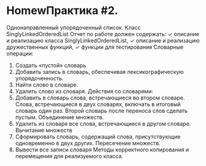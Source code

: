 # HomewПрактика #2.
Однонаправленный упорядоченный список. Класс SinglyLinkedOrderedList
Отчет по работе должен содержать:
✓ описание и реализацию класса SinglyLinkedOrderedList,
✓ описание и реализацию дружественных функций,
✓ функции для тестирования
Словарные операции:
1) Создать «пустой» словарь
2) Добавить запись в словарь, обеспечивая лексикографическую
упорядоченность.
3) Найти слово в словаре.
4) Удалить слово из словаря.
Действия со словарями:
1) Добавить в словарь слова, встречающиеся во втором словаре. Слова,
встречающиеся в двух словарях, включать в итоговый словарь один
раз. Второй словарь после переноса слов сделать пустым. Объединение
множеств.
2) Удалить из словаря все слова, встречающиеся в другом словаре.
Вычитание множеств
3) Сформировать словарь, содержащий слова, присутствующие
одновременно в двух других. Пересечение множеств.
4) Вывести все записи словаря
Методы корректного копирования и перемещения для реализуемого класса.
